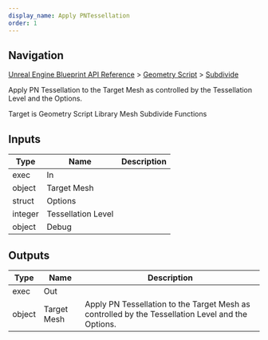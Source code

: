 ```yaml
---
display_name: Apply PNTessellation
order: 1
---
```

## Navigation

[Unreal Engine Blueprint API Reference](https://dev.epicgames.com/documentation/en-us/unreal-engine/BlueprintAPI) > [Geometry Script](https://dev.epicgames.com/documentation/en-us/unreal-engine/BlueprintAPI/GeometryScript) > [Subdivide](https://dev.epicgames.com/documentation/en-us/unreal-engine/BlueprintAPI/GeometryScript/Subdivide)

Apply PN Tessellation to the Target Mesh as controlled by the Tessellation Level and the Options.

Target is Geometry Script Library Mesh Subdivide Functions

## Inputs

| Type | Name | Description |
| --- | --- | --- |
| exec | In |  |
| object | Target Mesh |  |
| struct | Options |  |
| integer | Tessellation Level |  |
| object | Debug |  |

## Outputs

| Type | Name | Description |
| --- | --- | --- |
| exec | Out |  |
| object | Target Mesh | Apply PN Tessellation to the Target Mesh as controlled by the Tessellation Level and the Options. |
